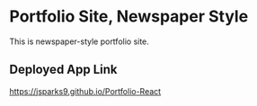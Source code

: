 # Portfolio Site, Newspaper Style
This is newspaper-style portfolio site.

## Deployed App Link
<div>
<a href="https://jsparks9.github.io/Portfolio-React" target="_blank">https://jsparks9.github.io/Portfolio-React</a>
</div>
